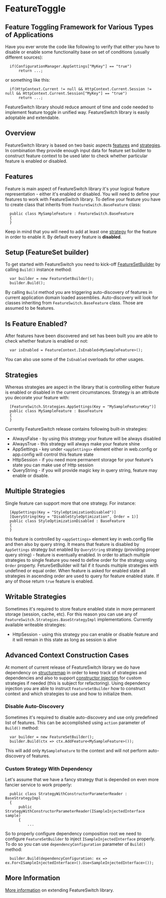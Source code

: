 FeatureToggle
=============

## Feature Toggling Framework for Various Types of Applications
Have you ever wrote the code like following to verify that either you have to disable or enable some functionality base on set of conditions (usually different sources):

```
  if(ConfigurationManager.AppSettings["MyKey"] == "true")
      return ...;
```

or something like this:

```
  if(HttpContext.Current != null && HttpContext.Current.Session != null && HttpContext.Current.Session["MyKey"] == "true")
      return ...;
```

FeatureSwitch library should reduce amount of time and code needed to implement feature toggle in unified way.
FeatureSwitch library is easily adoptable and extendable.

## Overview
FeatureSwitch library is based on two basic aspects [features](https://github.com/valdisiljuconoks/FeatureSwitch/wiki#features) and [strategies](https://github.com/valdisiljuconoks/FeatureSwitch/wiki#strategies). In combination they provide enough input data for feature set builder to construct feature context to be used later to check whether particular feature is enabled or disabled.

## Features
Feature is main aspect of FeatureSwitch library it's your logical feature representation - either it's enabled or disabled. You will need to define your features to work with FeatureSwitch library.
To define your feature you have to create class that inherits from `FeatureSwitch.BaseFeature` class:

```
  public class MySampleFeature : FeatureSwitch.BaseFeature
  {
  }
```

Keep in mind that you will need to add at least one [strategy](https://github.com/valdisiljuconoks/FeatureSwitch/wiki#strategies) for the feature in order to enable it.
By default every feature is **disabled**.


## Setup (FeatureSet builder)
To get started with FeatureSwitch you need to kick-off [FeatureSetBuilder](https://github.com/valdisiljuconoks/FeatureSwitch/blob/master/FeatureSwitch/FeatureSetBuilder.cs) by calling `Build()` instance method:

```
  var builder = new FeatureSetBuilder();
  builder.Build();
```

By calling `Build` method you are triggering auto-discovery of features in current application domain loaded assemblies. Auto-discovery will look for classes inheriting from `FeatureSwitch.BaseFeature` class. Those are assumed to be features.

## Is Feature Enabled?
After features have been discovered and set has been built you are able to check whether feature is enabled or not:

```
  var isEnabled = FeatureContext.IsEnabled<MySampleFeature>();
```

You can also use some of the `IsEnabled` overloads for other usages.

## Strategies
Whereas strategies are aspect in the library that is controlling either feature is enabled or disabled in the current circumstances. Strategy is an attribute you decorate your feature with:

```
  [FeatureSwitch.Strategies.AppSettings(Key = "MySampleFeatureKey")]
  public class MySampleFeature : BaseFeature
  {
  }
```

Currently FeatureSwitch release contains following built-in strategies:
* AlwaysFalse - by using this strategy your feature will be always disabled
* AlwaysTrue - this strategy will always make your feature shine
* AppSettings - key under `<appSettings>` element either in web.config or app.config will control this feature state
* HttpSession - if you need more permanent storage for your feature's state you can make use of Http session
* QueryString - if you will provide magic key in query string, feature may enable or disable.

## Multiple Strategies
Single feature can support more that one strategy. For instance:

```
  [AppSettings(Key = "StyleOptimizationDisabled")]
  [QueryString(Key = "DisableStyleOptimization", Order = 1)]
  public class StyleOptimizationDisabled : BaseFeature
  {
  }
```

this feature is controlled by `<appSettings>` element key in web.config file and then also by query string. It means that feature is disabled by `AppSettings` strategy but enabled by `QueryString` strategy (providing proper query string) - feature is eventually enabled.
In order to attach multiple strategies to single feature you need to define order for the strategy using `Order` property. FetureSetBuilder will fail if it founds multiple strategies with undefined or equal order.
When feature is asked for enabled state all strategies in ascending order are used to query for feature enabled state. If any of those return `true` feature is enabled.

## Writable Strategies
Sometimes it's required to store feature enabled state in more permanent storage (session, cache, etc). For this reason you can use any of `FeatureSwitch.Strategies.BaseStrategyImpl` implementations.
Currently available writeable strategies:
* HttpSession - using this strategy you can enable or disable feature and it will remain in this state as long as session is alive

## Advanced Context Construction Cases
At moment of current release of FeatureSwitch library we do have dependency on [structuremap](https://www.nuget.org/packages/structuremap/) in order to keep track of strategies and dependencies and also to support [constructor injection](http://en.wikipedia.org/wiki/Dependency_injection) for custom strategies if needed (this is subject for refactoring).
Using dependency injection you are able to instruct `FeatureSetBuilder` how to construct context and which strategies to use and how to initialize them.

### Disable Auto-Discovery
Sometimes it's required to disable auto-discovery and use only predefined list of features.
This can be accomplished using `action` parameter of `Build()` method:

```
  var builder = new FeatureSetBuilder();
  builder.Build(ctx => ctx.AddFeature<MySampleFeature>());
```

This will add only `MySampleFeature` to the context and will not perform auto-discovery of features.


### Custom Strategy With Dependency
Let's assume that we have a fancy strategy that is depended on even more fancier service to work properly:

```
  public class StrategyWithConstructorParameterReader : BaseStrategyImpl
  {
      public StrategyWithConstructorParameterReader(ISampleInjectedInterface sample)
      {
          ...
```

So to properly configure dependency composition root we need to configure `FeatureSetBuilder` to inject `ISampleInjectedInterface` properly.
To do so you can use `dependencyConfiguration` parameter of `Build()` method:

```
  builder.Build(dependencyConfiguration: ex => ex.For<ISampleInjectedInterface>().Use<SampleInjectedInterface>());
```

## More Information
[More information](https://github.com/valdisiljuconoks/FeatureSwitch/wiki/Extending-FeatureSwitch-library) on extending FeatureSwitch library.
